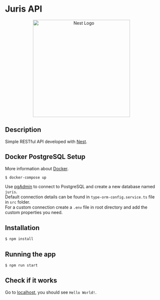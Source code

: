 # Juris API

<p align="center">
  <a href="http://nestjs.com/" target="blank"><img src="https://nestjs.com/img/logo_text.svg" width="320" alt="Nest Logo" /></a>
</p>

## Description

Simple RESTful API developed with [Nest](https://github.com/nestjs/nest).

## Docker PostgreSQL Setup

More information about [Docker](https://www.docker.com/).

```bash
$ docker-compose up
```

Use [pgAdmin](https://www.pgadmin.org/) to connect to PostgreSQL and create a new database named `juris`.\
Default connection details can be found in `type-orm-config.service.ts` file in `src` folder.\
For a custom connection create a `.env` file in root directory and add the custom properties you need.

## Installation

```bash
$ npm install
```

## Running the app

```bash
$ npm run start
```

## Check if it works

Go to [localhost](http://localhost:3000/), you should see `Hello World!`.
